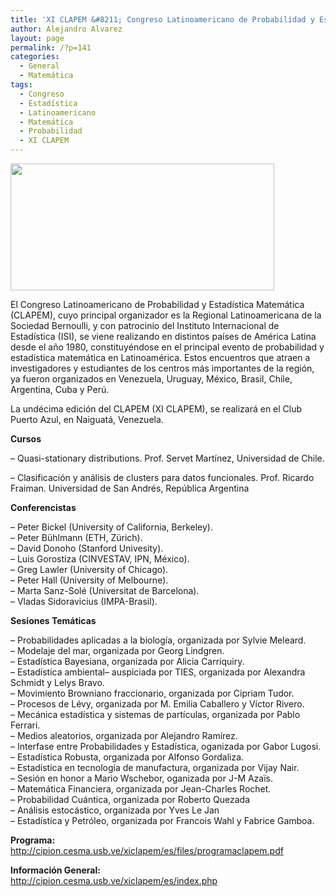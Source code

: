 ```yaml
---
title: 'XI CLAPEM &#8211; Congreso Latinoamericano de Probabilidad y Estadística Matemática'
author: Alejandro Alvarez
layout: page
permalink: /?p=141
categories:
  - General
  - Matemática
tags:
  - Congreso
  - Estadística
  - Latinoamericano
  - Matemática
  - Probabilidad
  - XI CLAPEM
---
```

<img class="aligncenter" title="CLAPEM" src="http://cipion.cesma.usb.ve/xiclapem/img/index_img.jpg" alt="" width="422" height="203" />

El Congreso Latinoamericano de Probabilidad y Estadística Matemática (CLAPEM), cuyo principal organizador es la Regional Latinoamericana de la Sociedad Bernoulli, y con patrocinio del Instituto Internacional de Estadística (ISI), se viene realizando en distintos países de América Latina desde el año 1980, constituyéndose en el principal evento de probabilidad y estadística matemática en Latinoamérica. Estos encuentros que atraen a investigadores y estudiantes de los centros más importantes de la región, ya fueron organizados en Venezuela, Uruguay, México, Brasil, Chile, Argentina, Cuba y Perú.

La undécima edición del CLAPEM (XI CLAPEM), se realizará en el Club Puerto Azul, en Naiguatá, Venezuela.

**Cursos**

&#8211; Quasi-stationary distributions. Prof. Servet Martínez, Universidad de Chile.

&#8211; Clasificación y análisis de clusters para datos funcionales. Prof. Ricardo Fraiman. Universidad de San Andrés, República Argentina

**Conferencistas**

&#8211; Peter Bickel (University of California, Berkeley).  
&#8211; Peter Bühlmann (ETH, Zürich).  
&#8211; David Donoho (Stanford Univesity).  
&#8211; Luis Gorostiza (CINVESTAV, IPN, México).  
&#8211; Greg Lawler (University of Chicago).  
&#8211; Peter Hall (University of Melbourne).  
&#8211; Marta Sanz-Solé (Universitat de Barcelona).  
&#8211; Vladas Sidoravicius (IMPA-Brasil).

**Sesiones Temáticas**

&#8211; Probabilidades aplicadas a la biología, organizada por Sylvie Meleard.  
&#8211; Modelaje del mar, organizada por Georg Lindgren.  
&#8211; Estadística Bayesiana, organizada por Alicia Carriquiry.  
&#8211; Estadística ambiental– auspiciada por TIES, organizada por Alexandra Schmidt y Lelys Bravo.  
&#8211; Movimiento Browniano fraccionario, organizada por Cipriam Tudor.  
&#8211; Procesos de Lévy, organizada por M. Emilia Caballero y Víctor Rivero.  
&#8211; Mecánica estadística y sistemas de partículas, organizada por Pablo Ferrari.  
&#8211; Medios aleatorios, organizada por Alejandro Ramírez.  
&#8211; Interfase entre Probabilidades y Estadística, oganizada por Gabor Lugosi.  
&#8211; Estadística Robusta, organizada por Alfonso Gordaliza.  
&#8211; Estadística en tecnología de manufactura, organizada por Vijay Nair.  
&#8211; Sesión en honor a Mario Wschebor, oganizada por J-M Azaïs.  
&#8211; Matemática Financiera, organizada por Jean-Charles Rochet.  
&#8211; Probabilidad Cuántica, organizada por Roberto Quezada  
&#8211; Análisis estocástico, organizada por Yves Le Jan  
&#8211; Estadística y Petróleo, organizada por Francois Wahl y Fabrice Gamboa.

**Programa:**  
<a title="XI CLAPEM" href="http://cipion.cesma.usb.ve/xiclapem/es/files/programaclapem.pdf" target="_blank"> http://cipion.cesma.usb.ve/xiclapem/es/files/programaclapem.pdf</a>

**Información General:**  
<a title="CLAPEM - PRINCIPAL" href="http://cipion.cesma.usb.ve/xiclapem/es/index.php" target="_blank"> http://cipion.cesma.usb.ve/xiclapem/es/index.php</a>
